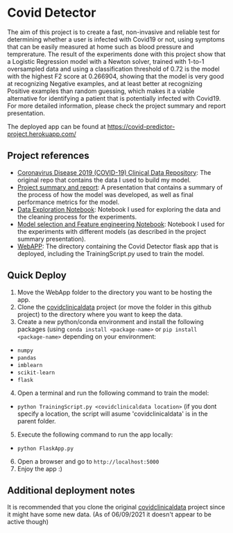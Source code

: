# Covid Detector
The aim of this project is to create a fast, non-invasive and reliable test for determining whether a user is infected with Covid19 or not, using symptoms that can be
easily measured at home such as blood pressure and temprerature. The result of the experiments done with this project show that a Logistic Regression model with a Newton solver, trained with 1-to-1 oversampled data and using a classification threshold of 0.72 is the model with the highest F2 score at 0.266904, showing that the model is very good at recognizing Negative examples, and at least better at recognizing Positive examples than random guessing, which makes it a viable alternative for identifying a patient that is potentially infected with Covid19. For more detailed information, please check the project summary and report presentation.

The deployed app can be found at https://covid-predictor-project.herokuapp.com/

## Project references
- [Coronavirus Disease 2019 (COVID-19) Clinical Data Repository](https://github.com/mdcollab/covidclinicaldata): The original repo that contains the data I used to build my model.
- [Project summary and report](https://github.com/Sir-Slade/covid_prediction_project/blob/master/Covid_Predictor_Report.odp): A presentation that contains a summary of the process of how the model was developed, as well as final performance metrics for the model.
- [Data Exploration Notebook](https://github.com/Sir-Slade/covid_prediction_project/blob/master/DataExploration.ipynb): Notebook I used for exploring the data and the cleaning process for the experiments.
- [Model selection and Feature engineering Notebook](https://github.com/Sir-Slade/covid_prediction_project/blob/master/PredictorExperiments.ipynb): Notebook I used for the experiments with different models (as described in the project summary presentation).
- [WebAPP](https://github.com/Sir-Slade/covid_prediction_project/tree/master/WebApp): The directory containing the Covid Detector flask app that is deployed, including the TrainingScript.py used to train the model.

## Quick Deploy

1.  Move the WebApp folder to the directory you want to be hosting the app.
2.  Clone the [covidclinicaldata](https://github.com/mdcollab/covidclinicaldata) project (or move the folder in this github project) to the directory where you want to keep the data.
3.  Create a new python/conda environment and install the following packages (using `conda install <package-name>` or `pip install <package-name>` depending on your environment:
  - `numpy`
  - `pandas`
  - `imblearn`
  - `scikit-learn`
  - `flask`
4.  Open a terminal and run the following command to train the model:
  - `python TrainingScript.py <covidclinicaldata location>` (if you dont specify a location, the script will asume 'covidclinicaldata' is in the parent folder.
5.  Execute the following command to run the app locally:
  - `python FlaskApp.py`
6.  Open a browser and go to `http://localhost:5000`
7.  Enjoy the app :)

## Additional deployment notes
It is recommended that you clone the original [covidclinicaldata](https://github.com/mdcollab/covidclinicaldata) project since it might have some new data. (As of 06/09/2021 it doesn't appear to be active though)




